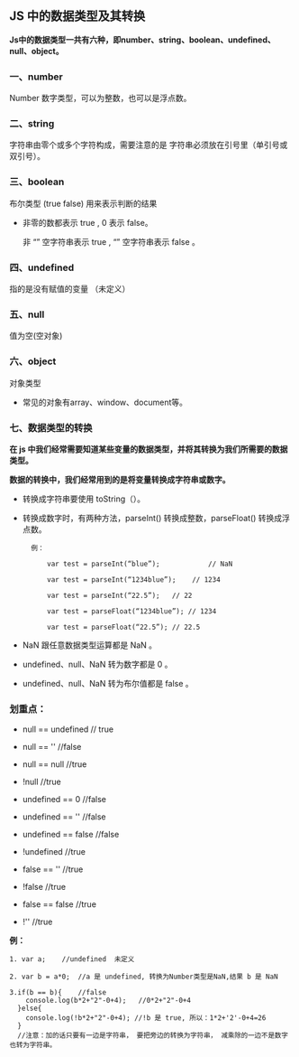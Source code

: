 ## JS 中的数据类型及其转换

**Js中的数据类型一共有六种，即number、string、boolean、undefined、null、object。**


### 一、number

Number 数字类型，可以为整数，也可以是浮点数。

### 二、string

字符串由零个或多个字符构成，需要注意的是
字符串必须放在引号里（单引号或双引号）。

### 三、boolean

布尔类型        (true  false) 用来表示判断的结果

* 非零的数都表示 true , 0 表示 false。

	非 “” 空字符串表示 true , “” 空字符串表示 false 。

### 四、undefined

指的是没有赋值的变量 （未定义）

### 五、null

值为空(空对象)

### 六、object

对象类型

* 常见的对象有array、window、document等。

### 七、数据类型的转换

**在 js 中我们经常需要知道某些变量的数据类型，并将其转换为我们所需要的数据类型。**

**数据的转换中，我们经常用到的是将变量转换成字符串或数字。**

* 转换成字符串要使用 toString（）。

* 转换成数字时，有两种方法，parseInt() 转换成整数，parseFloat() 转换成浮点数。

		例：
	
			var test = parseInt(“blue”); 			// NaN
 
			var test = parseInt(“1234blue”); 	// 1234
 
			var test = parseInt(“22.5”);   // 22

			var test = parseFloat(“1234blue”); // 1234
 
			var test = parseFloat(“22.5”); // 22.5

* NaN  跟任意数据类型运算都是   NaN 。

* undefined、null、NaN 转为数字都是 0 。

* undefined、null、NaN 转为布尔值都是 false 。

### 划重点：

* null == undefined  // true

* null == ''   //false

* null == null   //true

* !null    //true

* undefined == 0   //false

* undefined == ''   //false

* undefined == false  //false

* !undefined   //true

* false == ''  //true

* !false   //true

* false == false   //true

* !''   //true


**例：**

	1. var a;    //undefined  未定义

	2. var b = a*0;  //a 是 undefined, 转换为Number类型是NaN,结果 b 是 NaN

	3.if(b == b){    //false
		console.log(b*2+"2"-0+4);   //0*2+"2"-0+4
	  }else{
		console.log(!b*2+"2"-0+4); //!b 是 true, 所以：1*2+'2'-0+4=26
	  }
	  //注意：加的话只要有一边是字符串， 要把旁边的转换为字符串， 减乘除的一边不是数字也转为字符串。












